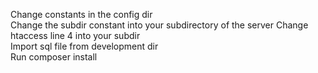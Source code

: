 Change constants in the config dir <br>
Change the subdir constant into your subdirectory of the server
Change htaccess line 4 into your subdir<br>
Import sql file from development dir<br>
Run composer install
